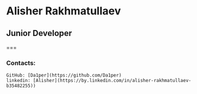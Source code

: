 # Alisher Rakhmatullaev
## Junior Developer 

===

### Contacts:
    GitHub: [Da1per](https://github.com/Da1per)
    linkedin: [Alisher](https://by.linkedin.com/in/alisher-rakhmatullaev-b35482255))
    

